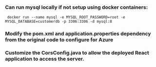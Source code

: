 ### Can run mysql locally if not setup using docker containers:
```
 docker run --name mysql -e MYSQL_ROOT_PASSWORD=root -e MYSQL_DATABASE=customerdb -p 3306:3306 -d mysql:8
```

### Modify the pom.xml and application.properties dependency from the original code to configure for Azure

### Customize the CorsConfig.java to allow the deployed React application to access the server. 
